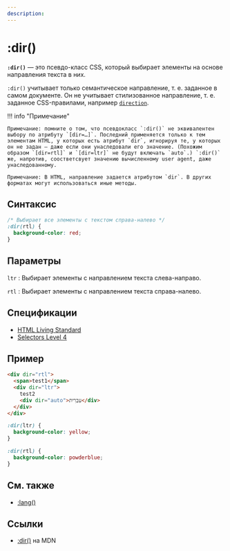 ```yaml
---
description:
---
```


# :dir()

**`:dir()`** — это псевдо-класс CSS, который выбирает элементы на основе направления текста в них.

`:dir()` учитывает только семантическое направление, т. е. заданное в самом документе. Он не учитывает стилизованное направление, т. е. заданное CSS-правилами, например [`direction`](direction.md).

!!! info "Примечание"

    Примечание: помните о том, что псевдокласс `:dir()` не эквивалентен выбору по атрибуту `[dir=…]`. Последний применяется только к тем элементам HTML, у которых есть атрибут `dir`, игнорируя те, у которых он не задан — даже если они унаследовали его значение. (Похожим образом `[dir=rtl]` и `[dir=ltr]` не будут включать `auto`.) `:dir()` же, напротив, соостветсвует значению вычисленному user agent, даже унаследованному.

    Примечание: В HTML, направление задается атрибутом `dir`. В других форматах могут использоваться иные методы.

## Синтаксис

```css
/* Выбирает все элементы с текстом справа-налево */
:dir(rtl) {
  background-color: red;
}
```

## Параметры

`ltr`
: Выбирает элементы с направлением текста слева-направо.

`rtl`
: Выбирает элементы с направлением текста справа-налево.

## Спецификации

- [HTML Living Standard](https://html.spec.whatwg.org/multipage/semantics-other.html#selector-ltr)
- [Selectors Level 4](https://drafts.csswg.org/selectors-4/#the-dir-pseudo)

## Пример

```html tab="HTML"
<div dir="rtl">
  <span>test1</span>
  <div dir="ltr">
    test2
    <div dir="auto">עִבְרִית</div>
  </div>
</div>
```

```css tab="CSS"
:dir(ltr) {
  background-color: yellow;
}

:dir(rtl) {
  background-color: powderblue;
}
```

## См. также

- [:lang()](lang.md)

## Ссылки

- [:dir()](https://developer.mozilla.org/ru/docs/Web/CSS/:dir) на MDN
